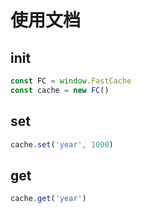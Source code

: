 # 使用文档

## init

```js
const FC = window.FastCache
const cache = new FC()
```

## set

```js
cache.set('year', 1000)
```

## get

```js
cache.get('year')
```